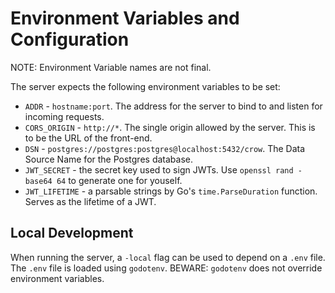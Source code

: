 # Environment Variables and Configuration

NOTE: Environment Variable names are not final.

The server expects the following environment variables to be set:

* `ADDR` - `hostname:port`. The address for the server to bind to and listen for incoming requests.
* `CORS_ORIGIN` - `http://*`. The single origin allowed by the server. This is to be the URL of the front-end.
* `DSN` - `postgres://postgres:postgres@localhost:5432/crow`. The Data Source Name for the Postgres database. 
* `JWT_SECRET` - the secret key used to sign JWTs. Use `openssl rand -base64 64` to generate one for youself.
* `JWT_LIFETIME` - a parsable strings by Go's `time.ParseDuration` function. Serves as the lifetime of a JWT.

## Local Development

When running the server, a `-local` flag can be used to depend on a `.env` file.
The `.env` file is loaded using `godotenv`. BEWARE: `godotenv` does not override environment variables.
